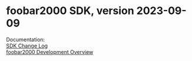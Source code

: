 # foobar2000 SDK, version 2023-09-09

Documentation:\
[SDK Change Log](https://wiki.hydrogenaud.io/index.php?title=Foobar2000:Development:SDK_Change_Log)\
[foobar2000 Development Overview](https://wiki.hydrogenaud.io/index.php?title=Foobar2000:Development:Overview)
